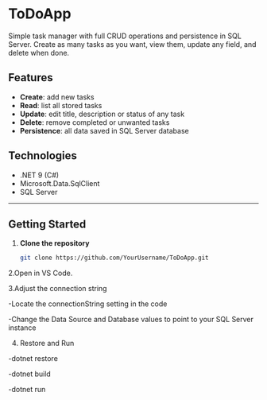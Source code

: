 # ToDoApp

Simple task manager with full CRUD operations and persistence in SQL Server. Create as many tasks as you want, view them, update any field, and delete when done.

## Features

- **Create**: add new tasks  
- **Read**: list all stored tasks  
- **Update**: edit title, description or status of any task  
- **Delete**: remove completed or unwanted tasks  
- **Persistence**: all data saved in SQL Server database  

## Technologies

- .NET 9 (C#)  
- Microsoft.Data.SqlClient  
- SQL Server  

---

## Getting Started

1. **Clone the repository**  
   ```bash
   git clone https://github.com/YourUsername/ToDoApp.git

2.Open in VS Code.

3.Adjust the connection string

-Locate the connectionString setting in the code

-Change the Data Source and Database values to point to your SQL Server instance

4. Restore and Run

-dotnet restore

-dotnet build

-dotnet run

